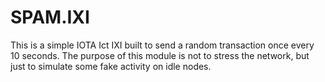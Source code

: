 # SPAM.IXI
This is a simple IOTA Ict IXI built to send a random transaction once every 10 seconds. The purpose of this module is not to stress the network, but just to simulate some fake activity on idle nodes.

